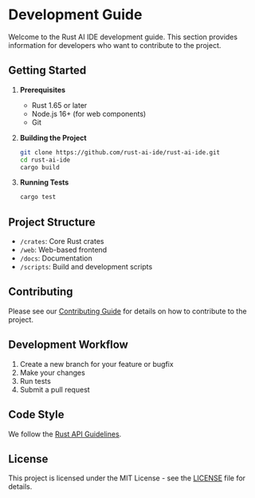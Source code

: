 # Development Guide

Welcome to the Rust AI IDE development guide. This section provides information for developers who want to contribute to the project.

## Getting Started

1. **Prerequisites**
   - Rust 1.65 or later
   - Node.js 16+ (for web components)
   - Git

2. **Building the Project**
   ```bash
   git clone https://github.com/rust-ai-ide/rust-ai-ide.git
   cd rust-ai-ide
   cargo build
   ```

3. **Running Tests**
   ```bash
   cargo test
   ```

## Project Structure

- `/crates`: Core Rust crates
- `/web`: Web-based frontend
- `/docs`: Documentation
- `/scripts`: Build and development scripts

## Contributing

Please see our [Contributing Guide](contributing.html) for details on how to contribute to the project.

## Development Workflow

1. Create a new branch for your feature or bugfix
2. Make your changes
3. Run tests
4. Submit a pull request

## Code Style

We follow the [Rust API Guidelines](https://rust-lang.github.io/api-guidelines/).

## License

This project is licensed under the MIT License - see the [LICENSE](../LICENSE.html) file for details.
